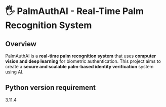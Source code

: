 # 🖐️ PalmAuthAI - Real-Time Palm Recognition System  

## Overview  
PalmAuthAI is a **real-time palm recognition system** that uses **computer vision and deep learning** for biometric authentication. This project aims to create a **secure and scalable palm-based identity verification** system using AI. 

## Python version requirement
3.11.4